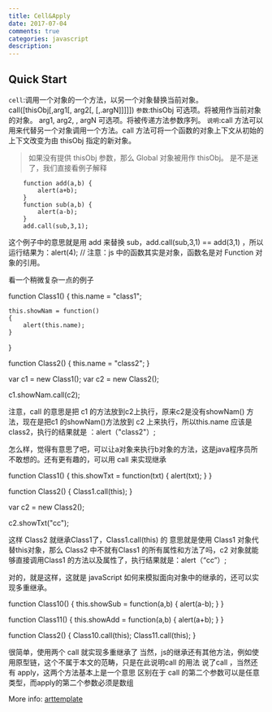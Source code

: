 ```yaml
---
title: Cell&Apply
date: 2017-07-04
comments: true
categories: javascript
description: 
---
```



## Quick Start

`cell`:调用一个对象的一个方法，以另一个对象替换当前对象。 
call([thisObj[,arg1[, arg2[, [,.argN]]]]]) 
`参数`:thisObj 可选项。将被用作当前对象的对象。 
arg1, arg2, , argN 可选项。将被传递方法参数序列。 
`说明`:call 方法可以用来代替另一个对象调用一个方法。call 方法可将一个函数的对象上下文从初始的上下文改变为由 thisObj 指定的新对象。 
> 如果没有提供 thisObj 参数，那么 Global 对象被用作 thisObj。 
> 是不是迷了，我们直接看例子解释


```
    function add(a,b) { 
        alert(a+b); 
    } 
    function sub(a,b) { 
        alert(a-b); 
    } 
    add.call(sub,3,1); 
```


这个例子中的意思就是用 add 来替换 sub，add.call(sub,3,1) == add(3,1) ，所以运行结果为：alert(4); // 注意：js 中的函数其实是对象，函数名是对 Function 对象的引用。 

看一个稍微复杂一点的例子 

function Class1() 
{ 
    this.name = "class1"; 

    this.showNam = function() 
    { 
        alert(this.name); 
    } 
} 

function Class2() 
{ 
    this.name = "class2"; 
} 

var c1 = new Class1(); 
var c2 = new Class2(); 

c1.showNam.call(c2); 

注意，call 的意思是把 c1 的方法放到c2上执行，原来c2是没有showNam() 方法，现在是把c1 的showNam()方法放到 c2 上来执行，所以this.name 应该是 class2，执行的结果就是 ：alert（"class2"）; 

怎么样，觉得有意思了吧，可以让a对象来执行b对象的方法，这是java程序员所不敢想的。还有更有趣的，可以用 call 来实现继承 

function Class1() 
{ 
    this.showTxt = function(txt) 
    { 
        alert(txt); 
    } 
} 

function Class2() 
{ 
    Class1.call(this); 
} 

var c2 = new Class2(); 

c2.showTxt("cc"); 

这样 Class2 就继承Class1了，Class1.call(this) 的 意思就是使用 Class1 对象代替this对象，那么 Class2 中不就有Class1 的所有属性和方法了吗，c2 对象就能够直接调用Class1 的方法以及属性了，执行结果就是：alert（“cc”）; 

对的，就是这样，这就是 javaScript 如何来模拟面向对象中的继承的，还可以实现多重继承。 

function Class10() 
{ 
    this.showSub = function(a,b) 
    { 
        alert(a-b); 
    } 
} 

function Class11() 
{ 
    this.showAdd = function(a,b) 
    { 
        alert(a+b); 
    } 
} 


function Class2() 
{ 
    Class10.call(this); 
    Class11.call(this); 
} 

很简单，使用两个 call 就实现多重继承了 
当然，js的继承还有其他方法，例如使用原型链，这个不属于本文的范畴，只是在此说明call 的用法 
说了call ，当然还有 apply，这两个方法基本上是一个意思 
区别在于 call 的第二个参数可以是任意类型，而apply的第二个参数必须是数组


More info: [arttemplate](https://github.com/aui/artTemplate)
